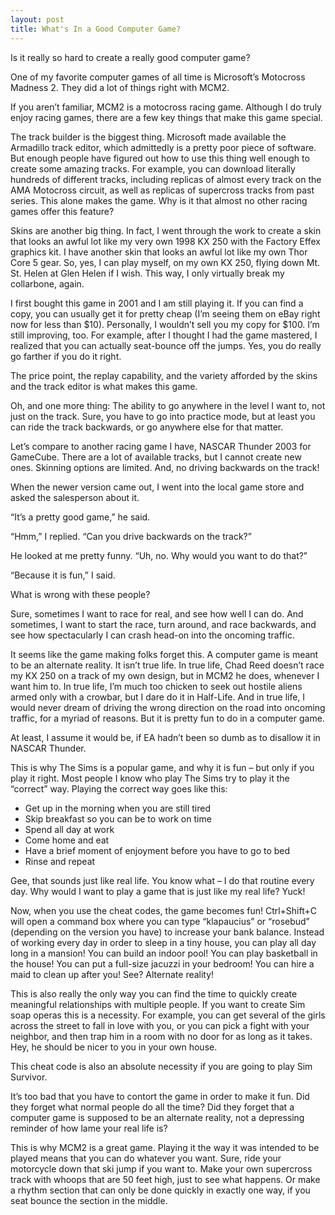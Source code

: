 ```yaml
---
layout: post
title: What's In a Good Computer Game?
---
```

Is it really so hard to create a really good computer game?

One of my favorite computer games of all time is Microsoft’s Motocross Madness 2. They did a lot of things right with MCM2.

If you aren’t familiar, MCM2 is a motocross racing game. Although I do truly enjoy racing games, there are a few key things that make this game special.

The track builder is the biggest thing. Microsoft made available the Armadillo track editor, which admittedly is a pretty poor piece of software. But enough people have figured out how to use this thing well enough to create some amazing tracks. For example, you can download literally hundreds of different tracks, including replicas of almost every track on the AMA Motocross circuit, as well as replicas of supercross tracks from past series. This alone makes the game. Why is it that almost no other racing games offer this feature?

Skins are another big thing. In fact, I went through the work to create a skin that looks an awful lot like my very own 1998 KX 250 with the Factory Effex graphics kit. I have another skin that looks an awful lot like my own Thor Core 5 gear. So, yes, I can play myself, on my own KX 250, flying down Mt. St. Helen at Glen Helen if I wish. This way, I only virtually break my collarbone, again.

I first bought this game in 2001 and I am still playing it. If you can find a copy, you can usually get it for pretty cheap (I’m seeing them on eBay right now for less than $10). Personally, I wouldn’t sell you my copy for $100. I’m still improving, too. For example, after I thought I had the game mastered, I realized that you can actually seat-bounce off the jumps. Yes, you do really go farther if you do it right.

The price point, the replay capability, and the variety afforded by the skins and the track editor is what makes this game.

Oh, and one more thing: The ability to go anywhere in the level I want to, not just on the track. Sure, you have to go into practice mode, but at least you can ride the track backwards, or go anywhere else for that matter.

Let’s compare to another racing game I have, NASCAR Thunder 2003 for GameCube. There are a lot of available tracks, but I cannot create new ones. Skinning options are limited. And, no driving backwards on the track!

When the newer version came out, I went into the local game store and asked the salesperson about it.

“It’s a pretty good game,” he said.

“Hmm,” I replied. “Can you drive backwards on the track?”

He looked at me pretty funny. “Uh, no. Why would you want to do that?”

“Because it is fun,” I said.

What is wrong with these people?

Sure, sometimes I want to race for real, and see how well I can do. And sometimes, I want to start the race, turn around, and race backwards, and see how spectacularly I can crash head-on into the oncoming traffic.

It seems like the game making folks forget this. A computer game is meant to be an alternate reality. It isn’t true life. In true life, Chad Reed doesn’t race my KX 250 on a track of my own design, but in MCM2 he does, whenever I want him to. In true life, I’m much too chicken to seek out hostile aliens armed only with a crowbar, but I dare do it in Half-Life. And in true life, I would never dream of driving the wrong direction on the road into oncoming traffic, for a myriad of reasons. But it is pretty fun to do in a computer game.

At least, I assume it would be, if EA hadn’t been so dumb as to disallow it in NASCAR Thunder.

This is why The Sims is a popular game, and why it is fun – but only if you play it right. Most people I know who play The Sims try to play it the “correct” way. Playing the correct way goes like this:

* Get up in the morning when you are still tired
* Skip breakfast so you can be to work on time
* Spend all day at work
* Come home and eat
* Have a brief moment of enjoyment before you have to go to bed
* Rinse and repeat

Gee, that sounds just like real life. You know what – I do that routine every day. Why would I want to play a game that is just like my real life? Yuck!

Now, when you use the cheat codes, the game becomes fun! Ctrl+Shift+C will open a command box where you can type “klapaucius” or “rosebud” (depending on the version you have) to increase your bank balance. Instead of working every day in order to sleep in a tiny house, you can play all day long in a mansion! You can build an indoor pool! You can play basketball in the house! You can put a full-size jacuzzi in your bedroom! You can hire a maid to clean up after you! See? Alternate reality!

This is also really the only way you can find the time to quickly create meaningful relationships with multiple people. If you want to create Sim soap operas this is a necessity. For example, you can get several of the girls across the street to fall in love with you, or you can pick a fight with your neighbor, and then trap him in a room with no door for as long as it takes. Hey, he should be nicer to you in your own house.

This cheat code is also an absolute necessity if you are going to play Sim Survivor.

It’s too bad that you have to contort the game in order to make it fun. Did they forget what normal people do all the time? Did they forget that a computer game is supposed to be an alternate reality, not a depressing reminder of how lame your real life is?

This is why MCM2 is a great game. Playing it the way it was intended to be played means that you can do whatever you want. Sure, ride your motorcycle down that ski jump if you want to. Make your own supercross track with whoops that are 50 feet high, just to see what happens. Or make a rhythm section that can only be done quickly in exactly one way, if you seat bounce the section in the middle.